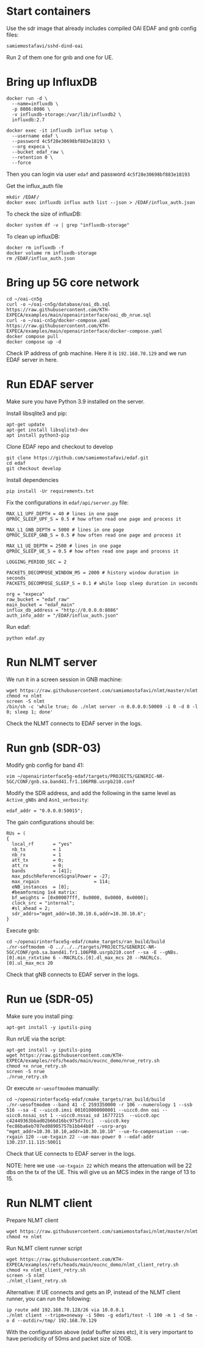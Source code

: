 # Start containers

Use the sdr image that already includes compiled OAI EDAF and gnb config files:
```
samiemostafavi/sshd-dind-oai
```
Run 2 of them one for gnb and one for UE.

# Bring up InfluxDB

```
docker run -d \
  --name=influxdb \
  -p 8086:8086 \
  -v influxdb-storage:/var/lib/influxdb2 \
  influxdb:2.7
```

```
docker exec -it influxdb influx setup \
  --username edaf \
  --password 4c5f28e30698bf883e18193 \
  --org expeca \
  --bucket edaf_raw \
  --retention 0 \
  --force
```

Then you can login via user `edaf` and password `4c5f28e30698bf883e18193`

Get the influx_auth file
```
mkdir /EDAF/
docker exec influxdb influx auth list --json > /EDAF/influx_auth.json
```

To check the size of influxDB:
```
docker system df -v | grep "influxdb-storage"
```

To clean up influxDB:
```
docker rm influxdb -f
docker volume rm influxdb-storage
rm /EDAF/influx_auth.json
```

# Bring up 5G core network

```
cd ~/oai-cn5g
curl -o ~/oai-cn5g/database/oai_db.sql https://raw.githubusercontent.com/KTH-EXPECA/examples/main/openairinterface/oai_db_nrue.sql
curl -o ~/oai-cn5g/docker-compose.yaml https://raw.githubusercontent.com/KTH-EXPECA/examples/main/openairinterface/docker-compose.yaml
docker compose pull
docker compose up -d
```
Check IP address of gnb machine. Here it is `192.168.70.129` and we run EDAF server in here.

# Run EDAF server

Make sure you have Python 3.9 installed on the server.

Install libsqlite3 and pip:
```
apt-get update
apt-get install libsqlite3-dev
apt install python3-pip
```

Clone EDAF repo and checkout to develop
```
git clone https://github.com/samiemostafavi/edaf.git
cd edaf
git checkout develop
```

Install dependencies
```
pip install -Ur requirements.txt
```

Fix the configurations in `edaf/api/server.py` file:
```
MAX_L1_UPF_DEPTH = 40 # lines in one page
QPROC_SLEEP_UPF_S = 0.5 # how often read one page and process it

MAX_L1_GNB_DEPTH = 5000 # lines in one page
QPROC_SLEEP_GNB_S = 0.5 # how often read one page and process it

MAX_L1_UE_DEPTH = 2500 # lines in one page
QPROC_SLEEP_UE_S = 0.5 # how often read one page and process it

LOGGING_PERIOD_SEC = 2

PACKETS_DECOMPOSE_WINDOW_MS = 2000 # history window duration in seconds
PACKETS_DECOMPOSE_SLEEP_S = 0.1 # while loop sleep duration in seconds

org = "expeca"
raw_bucket = "edaf_raw"
main_bucket = "edaf_main"
influx_db_address = "http://0.0.0.0:8086"
auth_info_addr = "/EDAF/influx_auth.json"
```


Run edaf:
```
python edaf.py
```

# Run NLMT server

We run it in a screen session in GNB machine:
```
wget https://raw.githubusercontent.com/samiemostafavi/nlmt/master/nlmt
chmod +x nlmt
screen -S nlmt
/bin/sh -c 'while true; do ./nlmt server -n 0.0.0.0:50009 -i 0 -d 0 -l 0; sleep 1; done'
```
Check the NLMT connects to EDAF server in the logs.

# Run gnb (SDR-03)

Modify gnb config for band 41:
```
vim ~/openairinterface5g-edaf/targets/PROJECTS/GENERIC-NR-5GC/CONF/gnb.sa.band41.fr1.106PRB.usrpb210.conf
```
Modify the SDR address, and add the following in the same level as `Active_gNBs` and `Asn1_verbosity`:
```
edaf_addr = "0.0.0.0:50015";
```

The gain configurations should be:
```
RUs = (
{
  local_rf       = "yes"
  nb_tx          = 1
  nb_rx          = 1
  att_tx         = 0;
  att_rx         = 0;
  bands          = [41];
  max_pdschReferenceSignalPower = -27;
  max_rxgain                    = 114;
  eNB_instances  = [0];
  #beamforming 1x4 matrix:
  bf_weights = [0x00007fff, 0x0000, 0x0000, 0x0000];
  clock_src = "internal";
  #sl_ahead = 2;
  sdr_addrs="mgmt_addr=10.30.10.6,addr=10.30.10.6";
}
```

Execute gnb:
```
cd ~/openairinterface5g-edaf/cmake_targets/ran_build/build
./nr-softmodem -O ../../../targets/PROJECTS/GENERIC-NR-5GC/CONF/gnb.sa.band41.fr1.106PRB.usrpb210.conf --sa -E --gNBs.[0].min_rxtxtime 6 --MACRLCs.[0].dl_max_mcs 20 --MACRLCs.[0].ul_max_mcs 20
```
Check that gNB connects to EDAF server in the logs.


# Run ue (SDR-05)

Make sure you install ping:
```
apt-get install -y iputils-ping
```

Run nrUE via the script:
```
apt-get install -y iputils-ping
wget https://raw.githubusercontent.com/KTH-EXPECA/examples/refs/heads/main/eucnc_demo/nrue_retry.sh
chmod +x nrue_retry.sh
screen -S nrue
./nrue_retry.sh
```

Or execute `nr-uesoftmodem` manually:
```
cd ~/openairinterface5g-edaf/cmake_targets/ran_build/build
./nr-uesoftmodem --band 41 -C 2593350000 -r 106 --numerology 1 --ssb 516 --sa -E --uicc0.imsi 001010000000001 --uicc0.dnn oai --uicc0.nssai_sst 1 --uicc0.nssai_sd 16777215  --uicc0.opc c42449363bbad02b66d16bc975d77cc1  --uicc0.key fec86ba6eb707ed08905757b1bb44b8f --usrp-args "mgmt_addr=10.30.10.10,addr=10.30.10.10" --ue-fo-compensation --ue-rxgain 120 --ue-txgain 22 --ue-max-power 0 --edaf-addr 130.237.11.115:50011
```
Check that UE connects to EDAF server in the logs.

NOTE: here we use `-ue-txgain 22` which means the attenuation will be 22 dbs on the tx of the UE. This will give us an MCS index in the range of 13 to 15.


# Run NLMT client 

Prepare NLMT client
```
wget https://raw.githubusercontent.com/samiemostafavi/nlmt/master/nlmt
chmod +x nlmt
```

Run NLMT client runner script
```
wget https://raw.githubusercontent.com/KTH-EXPECA/examples/refs/heads/main/eucnc_demo/nlmt_client_retry.sh
chmod +x nlmt_client_retry.sh
screen -S nlmt
./nlmt_client_retry.sh
```

Alternative: If UE connects and gets an IP, instead of the NLMT client runner, you can run the following:
```
ip route add 192.168.70.128/26 via 10.0.0.1
./nlmt client --tripm=oneway -i 50ms -g edaf1/test -l 100 -m 1 -d 5m -o d --outdir=/tmp/ 192.168.70.129
```
With the configuration above (edaf buffer sizes etc), it is very important to have periodicity of 50ms and packet size of 100B.

